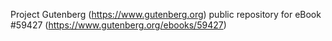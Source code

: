 Project Gutenberg (https://www.gutenberg.org) public repository for
eBook #59427 (https://www.gutenberg.org/ebooks/59427)
